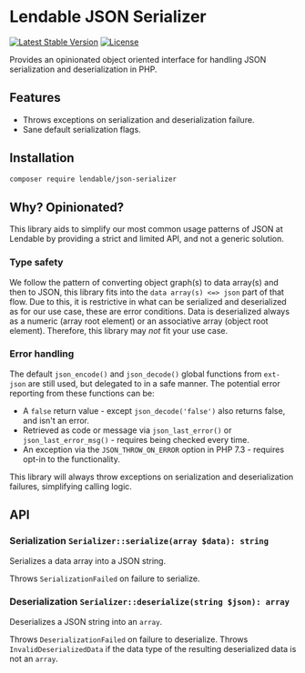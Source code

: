 Lendable JSON Serializer
=============
[![Latest Stable Version](https://poser.pugx.org/lendable/json-serializer/v/stable)](https://packagist.org/packages/lendable/json-serializer)
[![License](https://poser.pugx.org/lendable/json-serializer/license)](https://packagist.org/packages/lendable/json-serializer)

Provides an opinionated object oriented interface for handling JSON serialization and deserialization in PHP. 

## Features
* Throws exceptions on serialization and deserialization failure.
* Sane default serialization flags.

## Installation
 ```bash	
 composer require lendable/json-serializer
 ```

## Why? Opinionated?
This library aids to simplify our most common usage patterns of JSON at Lendable by providing a strict and limited API, and not a generic solution.

### Type safety
We follow the pattern of converting object graph(s) to data array(s) and then to JSON, this library fits into the `data array(s) <=> json` part of that flow. Due to this, it is restrictive in what can be serialized and deserialized as for our use case, these are error conditions. Data is deserialized always as a numeric (array root element) or an associative array (object root element). Therefore, this library may _not_ fit your use case.

### Error handling
The default `json_encode()` and `json_decode()` global functions from `ext-json` are still used, but delegated to in a safe manner. The potential error reporting from these functions can be:

* A `false` return value - except `json_decode('false')` also returns false, and isn't an error.
* Retrieved as code or message via `json_last_error()` or `json_last_error_msg()` - requires being checked every time.
* An exception via the `JSON_THROW_ON_ERROR` option in PHP 7.3 - requires opt-in to the functionality.

This library will always throw exceptions on serialization and deserialization failures, simplifying calling logic.

## API

### Serialization `Serializer::serialize(array $data): string`
Serializes a data array into a JSON string.

Throws `SerializationFailed` on failure to serialize.

### Deserialization `Serializer::deserialize(string $json): array`
Deserializes a JSON string into an `array`.

Throws `DeserializationFailed` on failure to deserialize.
Throws `InvalidDeserializedData` if the data type of the resulting deserialized data is not an `array`.
